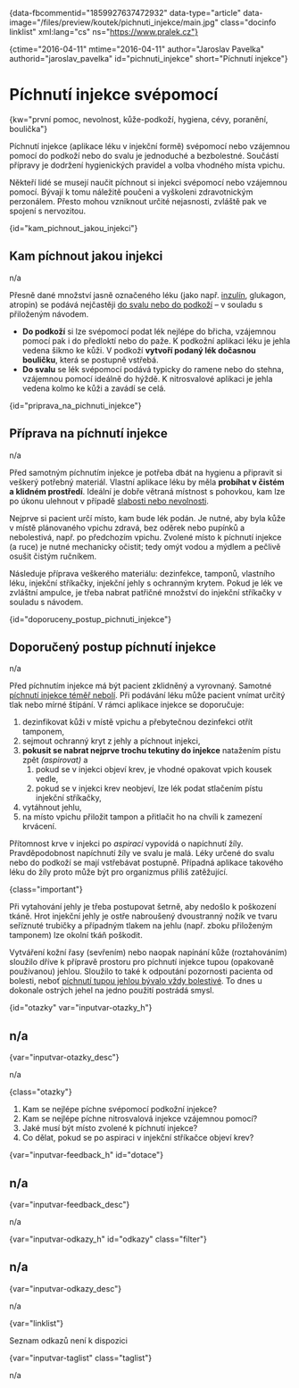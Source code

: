 
{data-fbcommentid="1859927637472932" data-type="article" data-image="/files/preview/koutek/pichnuti_injekce/main.jpg" class="docinfo linklist" xml:lang="cs" ns="https://www.pralek.cz"}

{ctime="2016-04-11" mtime="2016-04-11" author="Jaroslav Pavelka" authorid="jaroslav\_pavelka" id="pichnuti\_injekce" short="Píchnutí injekce"}

# Píchnutí injekce svépomocí

<!-- generated attribute kw by user_udpatekw.sh on 2020-04-26, do not edit -->

{kw="první pomoc, nevolnost, kůže-podkoží, hygiena, cévy, poranění, boulička"}

Píchnutí injekce (aplikace léku v injekční formě) svépomocí nebo vzájemnou pomocí do podkoží nebo do svalu je jednoduché a bezbolestné. Součástí přípravy je dodržení hygienických pravidel a volba vhodného místa vpichu.

Někteří lidé se musejí naučit píchnout si injekci svépomocí nebo vzájemnou pomocí. Bývají k tomu náležitě poučeni a vyškoleni zdravotnickým perzonálem. Přesto mohou vzniknout určité nejasnosti, zvláště pak ve spojení s nervozitou.

{id="kam\_pichnout\_jakou_injekci"}

## Kam píchnout jakou injekci

n/a

Přesně dané množství jasně označeného léku (jako např. [inzulín][1], glukagon, atropin) se podává nejčastěji [do svalu nebo do podkoží][2] – v souladu s přiloženým návodem.

  * **Do podkoží** si lze svépomocí podat lék nejlépe do břicha, vzájemnou pomocí pak i do předloktí nebo do paže. K podkožní aplikaci léku je jehla vedena šikmo ke kůži. V podkoží **vytvoří podaný lék dočasnou bouličku**, která se postupně vstřebá.
  * **Do svalu** se lék svépomocí podává typicky do ramene nebo do stehna, vzájemnou pomocí ideálně do hýždě. K nitrosvalové aplikaci je jehla vedena kolmo ke kůži a zavádí se celá.

{id="priprava\_na\_pichnuti_injekce"}

## Příprava na píchnutí injekce

n/a

Před samotným píchnutím injekce je potřeba dbát na hygienu a připravit si veškerý potřebný materiál. Vlastní aplikace léku by měla **probíhat v čistém a klidném prostředí**. Ideální je dobře větraná místnost s pohovkou, kam lze po úkonu ulehnout v případě [slabosti nebo nevolnosti][3].

Nejprve si pacient určí místo, kam bude lék podán. Je nutné, aby byla kůže v místě plánovaného vpichu zdravá, bez oděrek nebo pupínků a nebolestivá, např. po předchozím vpichu. Zvolené místo k píchnutí injekce (a ruce) je nutné mechanicky očistit; tedy omýt vodou a mýdlem a pečlivě osušit čistým ručníkem.

Následuje příprava veškerého materiálu: dezinfekce, tamponů, vlastního léku, injekční stříkačky, injekční jehly s ochranným krytem. Pokud je lék ve zvláštní ampulce, je třeba nabrat patřičné množství do injekční stříkačky v souladu s návodem.

{id="doporuceny\_postup\_pichnuti_injekce"}

## Doporučený postup píchnutí injekce

n/a

Před píchnutím injekce má být pacient zklidněný a vyrovnaný. Samotné [píchnutí injekce téměř nebolí][4]. Při podávání léku může pacient vnímat určitý tlak nebo mírné štípání. V rámci aplikace injekce se doporučuje:

  1. dezinfikovat kůži v místě vpichu a přebytečnou dezinfekci otřít tamponem,
  2. sejmout ochranný kryt z jehly a píchnout injekci,
  3. **pokusit se nabrat nejprve trochu tekutiny do injekce** natažením pístu zpět _(aspirovat)_ a 
      1. pokud se v injekci objeví krev, je vhodné opakovat vpich kousek vedle,
      2. pokud se v injekci krev neobjeví, lze lék podat stlačením pístu injekční stříkačky,
  4. vytáhnout jehlu,
  5. na místo vpichu přiložit tampon a přitlačit ho na chvíli k zamezení krvácení.

Přítomnost krve v injekci po _aspiraci_ vypovídá o napíchnutí žíly. Pravděpodobnost napíchnutí žíly ve svalu je malá. Léky určené do svalu nebo do podkoží se mají vstřebávat postupně. Případná aplikace takového léku do žíly proto může být pro organizmus příliš zatěžující.

{class="important"}

Při vytahování jehly je třeba postupovat šetrně, aby nedošlo k poškození tkáně. Hrot injekční jehly je ostře nabroušený dvoustranný nožík ve tvaru seříznuté trubičky a případným tlakem na jehlu (např. zboku přiloženým tamponem) lze okolní tkáň poškodit.

Vytváření kožní řasy (sevřením) nebo naopak napínání kůže (roztahováním) sloužilo dříve k přípravě prostoru pro píchnutí injekce tupou (opakovaně používanou) jehlou. Sloužilo to také k odpoutání pozornosti pacienta od bolesti, neboť [píchnutí tupou jehlou bývalo vždy bolestivé][5]. To dnes u dokonale ostrých jehel na jedno použití postrádá smysl.

{id="otazky" var="inputvar-otazky_h"}

## n/a

{var="inputvar-otazky_desc"}

n/a

{class="otazky"}

  1. Kam se nejlépe píchne svépomocí podkožní injekce?
  2. Kam se nejlépe píchne nitrosvalová injekce vzájemnou pomocí?
  3. Jaké musí být místo zvolené k píchnutí injekce?
  4. Co dělat, pokud se po aspiraci v injekční stříkačce objeví krev?

{var="inputvar-feedback_h" id="dotace"}

## n/a

{var="inputvar-feedback_desc"}

n/a

{var="inputvar-odkazy_h" id="odkazy" class="filter"}

## n/a

{var="inputvar-odkazy_desc"}

n/a

{var="linklist"}

Seznam odkazů není k dispozici

{var="inputvar-taglist" class="taglist"}

n/a

 [1]: cukrovka
 [2]: lekove_formy
 [3]: mdloba_neboli_kolaps
 [4]: drobna_krvava_poraneni
 [5]: bodne_a_strelne_poraneni

